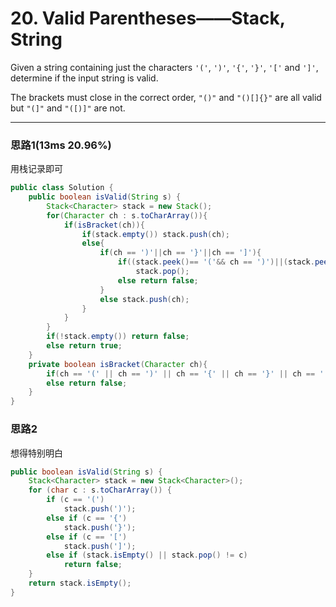 # 20. Valid Parentheses——Stack, String

Given a string containing just the characters `'('`, `')'`, `'{'`, `'}'`, `'['` and `']'`, determine if the input string is valid.

The brackets must close in the correct order, `"()"` and `"()[]{}"` are all valid but `"(]"` and `"([)]"` are not.

---

### 思路1(13ms 20.96%)

用栈记录即可

```java
public class Solution {
    public boolean isValid(String s) {
        Stack<Character> stack = new Stack();
        for(Character ch : s.toCharArray()){
            if(isBracket(ch)){
                if(stack.empty()) stack.push(ch);
                else{
                    if(ch == ')'||ch == '}'||ch == ']'){
                        if((stack.peek()== '('&& ch == ')')||(stack.peek()== '{'&& ch == '}')||(stack.peek()== '['&& ch == ']'))
                            stack.pop();
                        else return false;
                    }
                    else stack.push(ch);
                }
            }
        }
        if(!stack.empty()) return false;
        else return true;
    }
    private boolean isBracket(Character ch){
        if(ch == '(' || ch == ')' || ch == '{' || ch == '}' || ch == '[' || ch == ']') return true;
        else return false;
    }
}
```

### 思路2

想得特别明白

```java
public boolean isValid(String s) {
	Stack<Character> stack = new Stack<Character>();
	for (char c : s.toCharArray()) {
		if (c == '(')
			stack.push(')');
		else if (c == '{')
			stack.push('}');
		else if (c == '[')
			stack.push(']');
		else if (stack.isEmpty() || stack.pop() != c)
			return false;
	}
	return stack.isEmpty();
}
```

